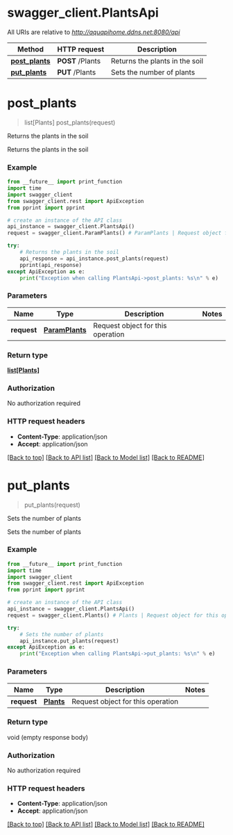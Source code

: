 # swagger_client.PlantsApi

All URIs are relative to *http://aquapihome.ddns.net:8080/api*

Method | HTTP request | Description
------------- | ------------- | -------------
[**post_plants**](PlantsApi.md#post_plants) | **POST** /Plants | Returns the plants in the soil
[**put_plants**](PlantsApi.md#put_plants) | **PUT** /Plants | Sets the number of plants


# **post_plants**
> list[Plants] post_plants(request)

Returns the plants in the soil

Returns the plants in the soil

### Example 
```python
from __future__ import print_function
import time
import swagger_client
from swagger_client.rest import ApiException
from pprint import pprint

# create an instance of the API class
api_instance = swagger_client.PlantsApi()
request = swagger_client.ParamPlants() # ParamPlants | Request object for this operation

try: 
    # Returns the plants in the soil
    api_response = api_instance.post_plants(request)
    pprint(api_response)
except ApiException as e:
    print("Exception when calling PlantsApi->post_plants: %s\n" % e)
```

### Parameters

Name | Type | Description  | Notes
------------- | ------------- | ------------- | -------------
 **request** | [**ParamPlants**](ParamPlants.md)| Request object for this operation | 

### Return type

[**list[Plants]**](Plants.md)

### Authorization

No authorization required

### HTTP request headers

 - **Content-Type**: application/json
 - **Accept**: application/json

[[Back to top]](#) [[Back to API list]](../README.md#documentation-for-api-endpoints) [[Back to Model list]](../README.md#documentation-for-models) [[Back to README]](../README.md)

# **put_plants**
> put_plants(request)

Sets the number of plants

Sets the number of plants

### Example 
```python
from __future__ import print_function
import time
import swagger_client
from swagger_client.rest import ApiException
from pprint import pprint

# create an instance of the API class
api_instance = swagger_client.PlantsApi()
request = swagger_client.Plants() # Plants | Request object for this operation

try: 
    # Sets the number of plants
    api_instance.put_plants(request)
except ApiException as e:
    print("Exception when calling PlantsApi->put_plants: %s\n" % e)
```

### Parameters

Name | Type | Description  | Notes
------------- | ------------- | ------------- | -------------
 **request** | [**Plants**](Plants.md)| Request object for this operation | 

### Return type

void (empty response body)

### Authorization

No authorization required

### HTTP request headers

 - **Content-Type**: application/json
 - **Accept**: application/json

[[Back to top]](#) [[Back to API list]](../README.md#documentation-for-api-endpoints) [[Back to Model list]](../README.md#documentation-for-models) [[Back to README]](../README.md)

